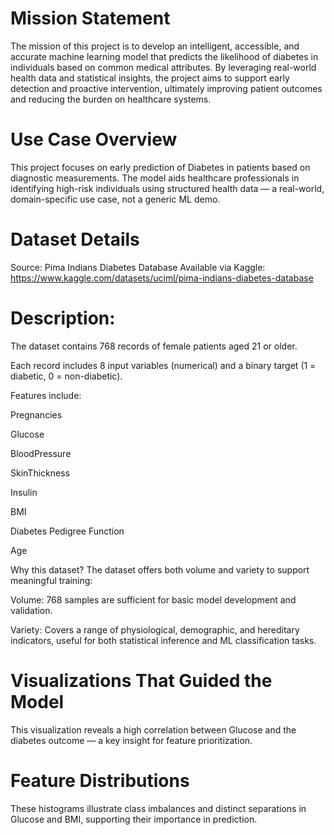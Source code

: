 ﻿# Mission Statement
 The mission of this project is to develop an intelligent, accessible, and accurate machine learning model that predicts the likelihood of diabetes in individuals based on common medical attributes. By leveraging real-world health data and statistical insights, the project aims to support early detection and proactive intervention, ultimately improving patient outcomes and reducing the burden on healthcare systems.

# Use Case Overview
This project focuses on early prediction of Diabetes in patients based on diagnostic measurements. The model aids healthcare professionals in identifying high-risk individuals using structured health data — a real-world, domain-specific use case, not a generic ML demo.

# Dataset Details
Source:
Pima Indians Diabetes Database
 Available via Kaggle: https://www.kaggle.com/datasets/uciml/pima-indians-diabetes-database

# Description:

The dataset contains 768 records of female patients aged 21 or older.

Each record includes 8 input variables (numerical) and a binary target (1 = diabetic, 0 = non-diabetic).

Features include:

Pregnancies

Glucose

BloodPressure

SkinThickness

Insulin

BMI

Diabetes Pedigree Function

Age

Why this dataset?
The dataset offers both volume and variety to support meaningful training:

Volume: 768 samples are sufficient for basic model development and validation.

Variety: Covers a range of physiological, demographic, and hereditary indicators, useful for both statistical inference and ML classification tasks.

# Visualizations That Guided the Model

 This visualization reveals a high correlation between Glucose and the diabetes outcome — a key insight for feature prioritization.
 
# Feature Distributions

These histograms illustrate class imbalances and distinct separations in Glucose and BMI, supporting their importance in prediction.
